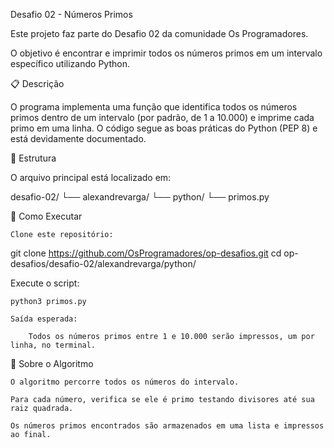

Desafio 02 - Números Primos

Este projeto faz parte do Desafio 02 da comunidade Os Programadores.

O objetivo é encontrar e imprimir todos os números primos em um intervalo específico utilizando Python.


📋 Descrição

O programa implementa uma função que identifica todos os números primos dentro de um intervalo (por padrão, de 1 a 10.000) e imprime cada primo em uma linha. O código segue as boas práticas do Python (PEP 8) e está devidamente documentado.


📁 Estrutura

O arquivo principal está localizado em:

desafio-02/
└── alexandrevarga/
    └── python/
        └── primos.py


🚀 Como Executar

    Clone este repositório:

git clone https://github.com/OsProgramadores/op-desafios.git
cd op-desafios/desafio-02/alexandrevarga/python/

Execute o script:

    python3 primos.py

    Saída esperada:

        Todos os números primos entre 1 e 10.000 serão impressos, um por linha, no terminal.


🧩 Sobre o Algoritmo

    O algoritmo percorre todos os números do intervalo.

    Para cada número, verifica se ele é primo testando divisores até sua raiz quadrada.

    Os números primos encontrados são armazenados em uma lista e impressos ao final.
